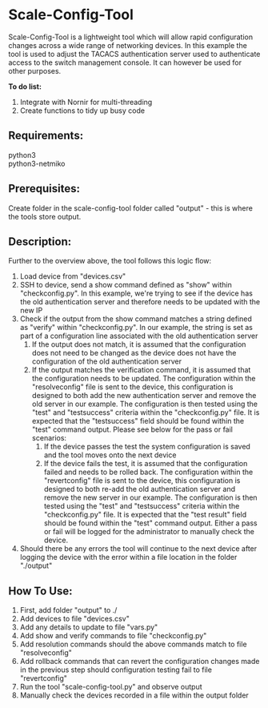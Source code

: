 # Scale-Config-Tool
Scale-Config-Tool is a lightweight tool which will allow rapid configuration changes across a wide range of networking devices. In this example the tool is used to adjust the TACACS authentication server used to authenticate access to the switch management console. It can however be used for other purposes.  

**To do list:**
1. Integrate with Nornir for multi-threading  
2. Create functions to tidy up busy code  

## Requirements:
python3  
python3-netmiko  

## Prerequisites:
Create folder in the scale-config-tool folder called "output" - this is where the tools store output.  

## Description:
Further to the overview above, the tool follows this logic flow:  
1. Load device from "devices.csv"  
2. SSH to device, send a show command defined as "show" within "checkconfig.py". In this example, we're trying to see if the device has the old authentication server and therefore needs to be updated with the new IP  
3. Check if the output from the show command matches a string defined as "verify" within "checkconfig.py". In our example, the string is set as part of a configuration line associated with the old authentication server   
    1. If the output does not match, it is assumed that the configuration does not need to be changed as the device does not have the configuration of the old authentication server  
    2. If the output matches the verification command, it is assumed that the configuration needs to be updated. The configuration within the "resolveconfig" file is sent to the device, this configuration is designed to both add the new authentication server and remove the old server in our example. The configuration is then tested using the "test" and "testsuccess" criteria within the "checkconfig.py" file. It is expected that the "testsuccess" field should be found within the "test" command output. Please see below for the pass or fail scenarios:  
        1. If the device passes the test the system configuration is saved and the tool moves onto the next device  
        2. If the device fails the test, it is assumed that the configuration failed and needs to be rolled back. The configuration within the "revertconfig" file is sent to the device, this configuration is designed to both re-add the old authentication server and remove the new server in our example. The configuration is then tested using the "test" and "testsuccess" criteria within the "checkconfig.py" file. It is expected that the "test result" field should be found within the "test" command output. Either a pass or fail will be logged for the administrator to manually check the device.  
4. Should there be any errors the tool will continue to the next device after logging the device with the error within a file location in the folder "./output"  

## How To Use:
1. First, add folder "output" to ./  
2. Add devices to file "devices.csv"  
3. Add any details to update to file "vars.py"  
4. Add show and verify commands to file "checkconfig.py"  
5. Add resolution commands should the above commands match to file "resolveconfig"  
6. Add rollback commands that can revert the configuration changes made in the previous step should configuration testing fail to file "revertconfig"  
7. Run the tool "scale-config-tool.py" and observe output  
8. Manually check the devices recorded in a file within the output folder  

